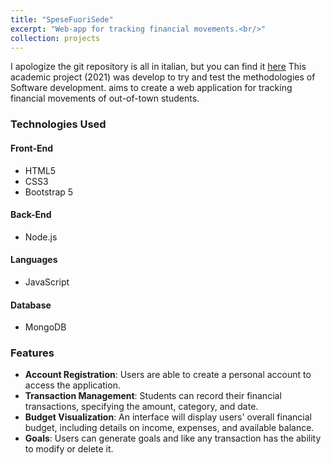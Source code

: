 ```yaml
---
title: "SpeseFuoriSede"
excerpt: "Web-app for tracking financial movements.<br/>"
collection: projects
---
```

I apologize the git repository is all in italian, but you can find it [here](https://github.com/DarioTortorici/SpeseFuoriSede)
This academic project (2021) was develop to try and test the methodologies of Software development. aims to create a web application for tracking financial movements of out-of-town students.

### Technologies Used

#### Front-End
- HTML5
- CSS3
- Bootstrap 5

#### Back-End
- Node.js

#### Languages
- JavaScript

#### Database
- MongoDB

### Features
- **Account Registration**: Users are able to create a personal account to access the application.
- **Transaction Management**: Students can record their financial transactions, specifying the amount, category, and date.
- **Budget Visualization**: An interface will display users' overall financial budget, including details on income, expenses, and available balance.
- **Goals**: Users can generate goals and like any transaction has the ability to modify or delete it.
